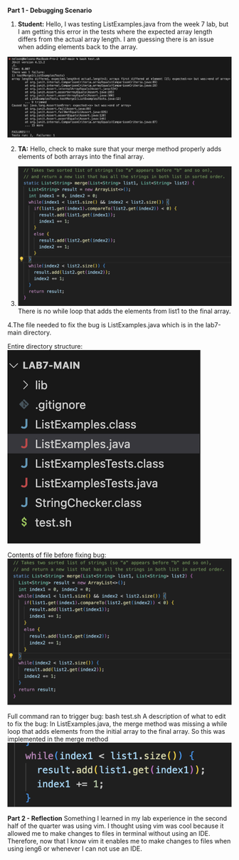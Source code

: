 **Part 1 - Debugging Scenario**

1. **Student:** Hello, I was testing ListExamples.java from the week 7 lab, but I am getting this error in the tests where the expected array length differs from the actual array length. I am guessing there is an issue when adding elements back to the array. 

 ![Image](symptom.png)

2. **TA:** Hello, check to make sure that your merge method properly adds elements of both arrays into the final array.

3. ![Image](symptom2.png)
There is no while loop that adds the elements from list1 to the final array.

4.The file needed to fix the bug is ListExamples.java which is in the lab7-main directory.

Entire directory structure: ![Image](dstructure.png)

Contents of file before fixing bug: ![Image](symptom2.png)

Full command ran to trigger bug: bash test.sh
A description of what to edit to fix the bug: In ListExamples.java, the merge method was missing a while loop that adds elements from the initial array to the final array. So this was implemented in the merge method ![Image](abug.png)

**Part 2 - Reflection** 
Something I learned in my lab experience in the second half of the quarter was using vim. I thought using vim was cool because it allowed me to make changes to files in terminal without using an IDE. Therefore, now that I know vim it enables me to make changes to files when using ieng6 or whenever I can not use an IDE.
